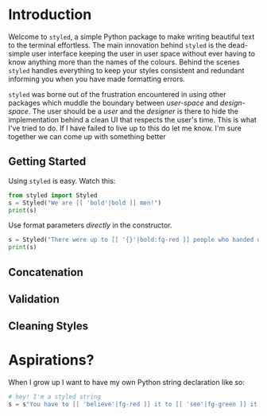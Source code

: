 # Introduction

Welcome to `styled`, a simple Python package to make writing beautiful text to the terminal effortless. 
The main innovation behind `styled` is the dead-simple user interface keeping the user in user space without ever 
having to know anything more than the names of the colours. Behind the scenes `styled` handles everything to keep 
your styles consistent and redundant informing you when you have made formatting errors.

`styled` was borne out of the frustration encountered in using other packages which muddle the boundary between
_user-space_ and _design-space_. The user should be a _user_ and the _designer_ is there to hide the implementation
behind a clean UI that respects the user's time. This is what I've tried to do. If I have failed to live up to this 
do let me know. I'm sure together we can come up with something better

## Getting Started

Using `styled` is easy. Watch this:

```python
from styled import Styled
s = Styled("We are [[ 'bold'|bold ]] men!")
print(s)
```

Use format parameters _directly_ in the constructor.

```python
s = Styled("There were up to [[ '{}'|bold:fg-red ]] people who handed over themselves to the [[ '{police}'|fg-black:bg-red:bold ]].", 24, police='policia')
print(s)
```

## Concatenation
## Validation
## Cleaning Styles

# Aspirations?

When I grow up I want to have my own Python string declaration like so:

```python
# hey! I'm a styled string
s = s"You have to [[ 'believe'|fg-red ]] it to [[ 'see'|fg-green ]] it!"
```